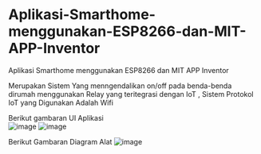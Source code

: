 # Aplikasi-Smarthome-menggunakan-ESP8266-dan-MIT-APP-Inventor
Aplikasi Smarthome menggunakan ESP8266 dan MIT APP Inventor

Merupakan Sistem Yang menngendalikan on/off pada benda-benda dirumah menggunakan Relay yang teritegrasi dengan IoT , Sistem Protokol IoT yang Digunakan Adalah Wifi 

Berikut gambaran UI Aplikasi  
![image](https://user-images.githubusercontent.com/116990941/198862320-5595590a-dfb6-4fad-b1cb-789e4f8ce079.png)
![image](https://user-images.githubusercontent.com/116990941/198862323-9caed5d3-a20c-4677-b007-b6b4dafc8db8.png)

Berikut Gambaran Diagram Alat 
![image](https://user-images.githubusercontent.com/116990941/198862340-9bdd8fd7-2661-40f3-88dd-a133ad3f55f2.png)
